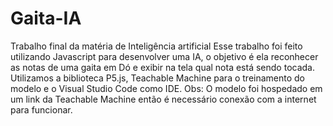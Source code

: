 # Gaita-IA
Trabalho final da matéria de Inteligência artificial 
Esse trabalho foi feito utilizando Javascript para desenvolver uma IA, o objetivo é ela reconhecer as notas de uma gaita em Dó e exibir na tela qual nota está sendo tocada.
Utilizamos a biblioteca P5.js, Teachable Machine para o treinamento do modelo e o Visual Studio Code como IDE.
Obs: O modelo foi hospedado em um link da Teachable Machine então é necessário conexão com a internet para funcionar.
